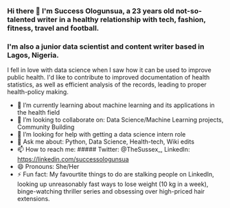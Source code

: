 ### Hi there 👋 I'm Success Ologunsua, a 23 years old not-so-talented writer in a healthy relationship with tech, fashion, fitness, travel and football. 
### I'm also a junior data scientist and content writer based in Lagos, Nigeria. 

I fell in love with data science when I saw how it can be used to improve public health. I'd like to contribute to improved documentation of health statistics, as well as efficient analysis of the records, leading to proper health-policy making.

- 🌱 I’m currently learning about machine learning and its applications in the health field
- 👯 I’m looking to collaborate on: Data Science/Machine Learning projects, Community Building
- 🤔 I’m looking for help with getting a data science intern role
- 💬 Ask me about: Python, Data Science, Health-tech, Wiki edits 
- 📫 How to reach me: ##### Twitter: @TheSussex_, LinkedIn: https://linkedin.com/successologunsua
- 😄 Pronouns: She/Her
- ⚡ Fun fact: My favourtite things to do are stalking people on LinkedIn, looking up unreasonably fast ways to lose weight (10 kg in a week), binge-watching thriller series and obsessing over high-priced hair extensions.
